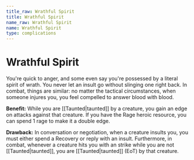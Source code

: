 ```yaml
---
title_raw: Wrathful Spirit
title: Wrathful Spirit
name_raw: Wrathful Spirit
name: Wrathful Spirit
type: complications
---
```


# Wrathful Spirit

You're quick to anger, and some even say you're possessed by a literal spirit of wrath. You never let an insult go without slinging one right back. In combat, things are similar: no matter the tactical circumstances, when someone injures you, you feel compelled to answer blood with blood.

**Benefit:** While you are [[Taunted|taunted]] by a creature, you gain an edge on attacks against that creature. If you have the Rage heroic resource, you can spend 1 rage to make it a double edge.

**Drawback:** In conversation or negotiation, when a creature insults you, you must either spend a Recovery or reply with an insult. Furthermore, in combat, whenever a creature hits you with an strike while you are not [[Taunted|taunted]], you are [[Taunted|taunted]] (EoT) by that creature.
